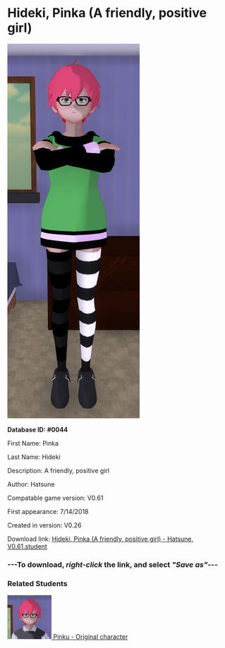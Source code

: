 # Hideki, Pinka (A friendly, positive girl)

<img src="../../Files/Images/Hideki, Pinka (A friendly, positive girl).png" title="Hideki, Pinka (A friendly, positive girl) - Hatsune, V0.61">

**Database ID: #0044**

First Name: Pinka

Last Name: Hideki

Description: A friendly, positive girl

Author: Hatsune

Compatable game version: V0.61

First appearance: 7/14/2018

Created in version: V0.26

Download link: <a href="https://raw.githubusercontent.com/Arbiter1223/Daigaku-Gurashi-Custom-Students/master/Files/Student%20Files/Hideki%2C%20Pinka%20(A%20friendly%2C%20positive%20girl)%20-%20Hatsune%2C%20V0.61.student">Hideki, Pinka (A friendly, positive girl) - Hatsune, V0.61.student</a>

### ---**To download, _right-click_ the link, and select _"Save as"_**---

### Related Students

<a href="Hideki, Pinku (A friendly positive guy).md"><img src="../../Files/Thumbs/Hideki, Pinku (A friendly positive guy).png" height="100" width="100" title="Hideki, Pinku (A friendly positive guy) - YamiToast, V0.61"></a><a href="Hideki, Pinku (A friendly positive guy).md"> Pinku - Original character</a>

